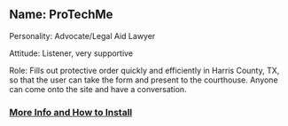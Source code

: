 <h2>Name: ProTechMe</h2>

Personality: Advocate/Legal Aid Lawyer

Attitude: Listener, very supportive

Role: Fills out protective order quickly and efficiently in Harris County, TX, so that the user can take the form and present to the courthouse. Anyone can come onto the site and have a conversation.

<h3><a href="https://github.com/TechForJustice/protechme/wiki">More Info and How to Install</a></h3>
